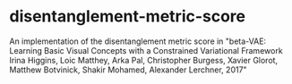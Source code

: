 # disentanglement-metric-score
An implementation of the disentanglement metric score in 
"beta-VAE: Learning Basic Visual Concepts with a Constrained Variational Framework Irina Higgins, Loic Matthey, Arka Pal, Christopher Burgess, Xavier Glorot, Matthew Botvinick, Shakir Mohamed, Alexander Lerchner, 2017"

